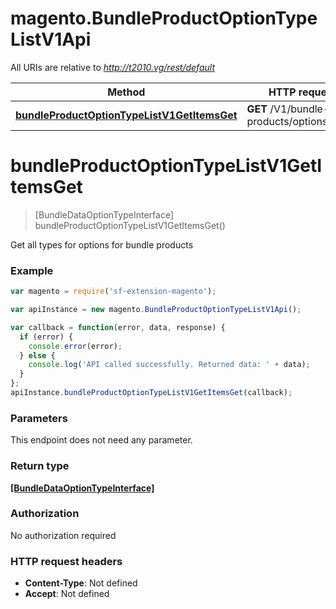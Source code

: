 # magento.BundleProductOptionTypeListV1Api

All URIs are relative to *http://t2010.vg/rest/default*

Method | HTTP request | Description
------------- | ------------- | -------------
[**bundleProductOptionTypeListV1GetItemsGet**](BundleProductOptionTypeListV1Api.md#bundleProductOptionTypeListV1GetItemsGet) | **GET** /V1/bundle-products/options/types | 


<a name="bundleProductOptionTypeListV1GetItemsGet"></a>
# **bundleProductOptionTypeListV1GetItemsGet**
> [BundleDataOptionTypeInterface] bundleProductOptionTypeListV1GetItemsGet()



Get all types for options for bundle products

### Example
```javascript
var magento = require('sf-extension-magento');

var apiInstance = new magento.BundleProductOptionTypeListV1Api();

var callback = function(error, data, response) {
  if (error) {
    console.error(error);
  } else {
    console.log('API called successfully. Returned data: ' + data);
  }
};
apiInstance.bundleProductOptionTypeListV1GetItemsGet(callback);
```

### Parameters
This endpoint does not need any parameter.

### Return type

[**[BundleDataOptionTypeInterface]**](BundleDataOptionTypeInterface.md)

### Authorization

No authorization required

### HTTP request headers

 - **Content-Type**: Not defined
 - **Accept**: Not defined

